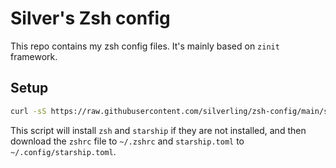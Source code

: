 # Silver's Zsh config

This repo contains my zsh config files. It's mainly based on `zinit` framework.

## Setup

```bash
curl -sS https://raw.githubusercontent.com/silverling/zsh-config/main/setup.sh | sh
```

This script will install `zsh` and `starship` if they are not installed, and then download the `zshrc` file to `~/.zshrc` and `starship.toml` to `~/.config/starship.toml`.